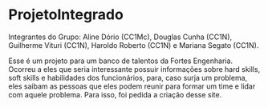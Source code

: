 # ProjetoIntegrado

Integrantes do Grupo: Aline Dório (CC1Mc), Douglas Cunha (CC1N), Guilherme Vituri (CC1N), Haroldo Roberto (CC1N) e Mariana Segato (CC1N).

Esse é um projeto para um banco de talentos da Fortes Engenharia. Ocorreu a eles que seria interessante possuir informações sobre hard skills, soft skills e habilidades dos funcionários, para, caso surja um problema, eles saibam as pessoas que eles podem reunir para formar um time e lidar com aquele problema. Para isso, foi pedida a criação desse site.
